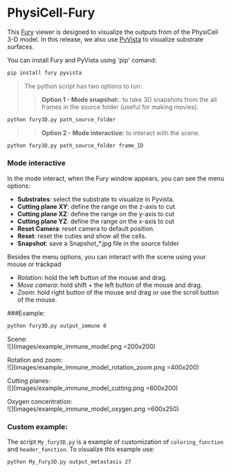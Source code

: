 # PhysiCell-Fury

This [Fury](https://fury.gl/) viewer is designed to visualize the outputs from of the PhysiCell 3-D model. In this release, we also use [PyVista](https://docs.pyvista.org/) to visualize substrate surfaces.

You can install Fury and PyVista using 'pip' comand:

```bash
pip install fury pyvista
```

> The python script has two options to run:
>
> > **Option 1 - Mode snapshot:**: to take 3D snapshots from the all frames in the source folder (useful for making movies).

```bash
python fury3D.py path_source_folder
```

> > **Option 2 - Mode interactive:** to interact with the scene.

```bash
python fury3D.py path_source_folder frame_ID
```

### Mode interactive

In the mode interact, when the Fury window appears, you can see the menu options:

- **Substrates**: select the substrate to visualize in Pyvista.
- **Cutting plane XY**: define the range on the z-axis to cut.
- **Cutting plane XZ**: define the range on the y-axis to cut
- **Cutting plane YZ**: define the range on the x-axis to cut
- **Reset Camera**: reset camera to default position.
- **Reset**: reset the cuties and show all the cells.
- **Snapshot**: save a Snapshot\_\*.jpg file in the source folder

Besides the menu options, you can interact with the scene using your mouse or trackpad

- _Rotation_: hold the left button of the mouse and drag.
- _Move camera_: hold shift + the left button of the mouse and drag.
- _Zoom_: hold right button of the mouse and drag or use the scroll button of the mouse.

###Example:

```bash
python fury3D.py output_immune 0
```

Scene: <br>
![](images/example_immune_model.png =200x200)

Rotation and zoom: <br>
![](images/example_immune_model_rotation_zoom.png =400x200)

Cutting planes: <br>
![](images/example_immune_model_cutting.png =600x200)

Oxygen concentration: <br>
![](images/example_immune_model_oxygen.png =600x250)

### Custom example:

The script `My_fury3D.py` is a example of customization of `coloring_function` and `header_function`. To visualize this example use:

```bash
python My_fury3D.py output_metastasis 27
```
